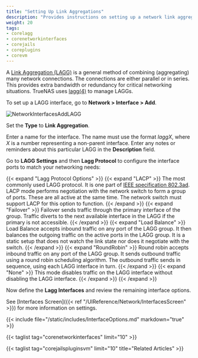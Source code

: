 ```yaml
---
title: "Setting Up Link Aggregations"
description: "Provides instructions on setting up a network link aggregation (LAGG) interface on TrueNAS CORE."
weight: 20
tags:
- corelagg
- corenetworkinterfaces
- corejails
- coreplugins
- corevm
---
```


A [Link Aggregation (LAGG)](https://tools.ietf.org/html/rfc7424) is a general method of combining (aggregating) many network connections. The connections are either parallel or in series. This provides extra bandwidth or redundancy for critical networking situations. TrueNAS uses [lagg(4)](https://www.freebsd.org/cgi/man.cgi?lagg(4)) to manage LAGGs.

To set up a LAGG interface, go to **Network > Interface > Add**.

![NetworkInterfacesAddLAGG](/images/CORE/12.0/NetworkInterfacesAddLAGG.png "Adding a lagg interface")

Set the **Type** to **Link Aggregation**.

Enter a name for the interface. The name must use the format *laggX*, where *X* is a number representing a non-parent interface.
Enter any notes or reminders about this particular LAGG in the **Description** field.

Go to **LAGG Settings** and then **Lagg Protocol** to configure the interface ports to match your networking needs:

{{< expand "Lagg Protocol Options" >}}
{{< expand "LACP" >}}
The most commonly used LAGG protocol. It is one part of [IEEE specification 802.3ad](https://www.ieee802.org/3/hssg/public/apr07/frazier_01_0407.pdf). LACP mode performs negotiation with the network switch to form a group of ports. These are all active at the same time. The network switch must support LACP for this option to function.
{{< /expand >}}
{{< expand "Failover" >}}
Failover sends traffic through the primary interface of the group. Traffic diverts to the next available interface in the LAGG if the primary is not accessible.
{{< /expand >}}
{{< expand "Load Balance" >}}
Load Balance accepts inbound traffic on any port of the LAGG group. It then balances the outgoing traffic on the active ports in the LAGG group. It is a static setup that does not watch the link state nor does it negotiate with the switch.
{{< /expand >}}
{{< expand "RoundRobin" >}}
Round robin accepts inbound traffic on any port of the LAGG group. It sends outbound traffic using a round robin scheduling algorithm. The outbound traffic sends in sequence, using each LAGG interface in turn.
{{< /expand >}}
{{< expand "None" >}}
This mode disables traffic on the LAGG interface without disabling the LAGG interface.
{{< /expand >}}
{{< /expand >}}

Now define the **Lagg Interfaces** and review the remaining interface options.

See [Interfaces Screen]({{< ref "/UIReference/Network/InterfacesScreen" >}}) for more information on settings.

{{< include file="/static/includes/InterfaceOptions.md" markdown="true" >}}

{{< taglist tag="corenetworkinterfaces" limit="10" >}}

{{< taglist tag="corejailspluginsvm" limit="10" title="Related Articles" >}}
